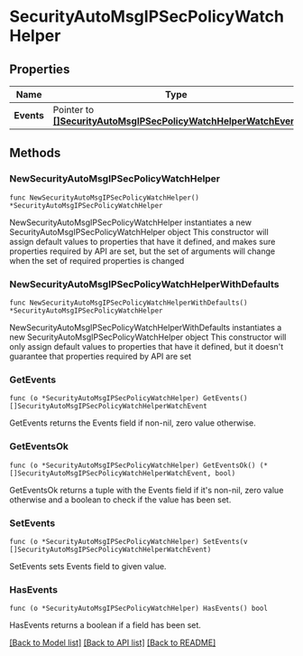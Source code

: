 # SecurityAutoMsgIPSecPolicyWatchHelper

## Properties

Name | Type | Description | Notes
------------ | ------------- | ------------- | -------------
**Events** | Pointer to [**[]SecurityAutoMsgIPSecPolicyWatchHelperWatchEvent**](SecurityAutoMsgIPSecPolicyWatchHelperWatchEvent.md) |  | [optional] 

## Methods

### NewSecurityAutoMsgIPSecPolicyWatchHelper

`func NewSecurityAutoMsgIPSecPolicyWatchHelper() *SecurityAutoMsgIPSecPolicyWatchHelper`

NewSecurityAutoMsgIPSecPolicyWatchHelper instantiates a new SecurityAutoMsgIPSecPolicyWatchHelper object
This constructor will assign default values to properties that have it defined,
and makes sure properties required by API are set, but the set of arguments
will change when the set of required properties is changed

### NewSecurityAutoMsgIPSecPolicyWatchHelperWithDefaults

`func NewSecurityAutoMsgIPSecPolicyWatchHelperWithDefaults() *SecurityAutoMsgIPSecPolicyWatchHelper`

NewSecurityAutoMsgIPSecPolicyWatchHelperWithDefaults instantiates a new SecurityAutoMsgIPSecPolicyWatchHelper object
This constructor will only assign default values to properties that have it defined,
but it doesn't guarantee that properties required by API are set

### GetEvents

`func (o *SecurityAutoMsgIPSecPolicyWatchHelper) GetEvents() []SecurityAutoMsgIPSecPolicyWatchHelperWatchEvent`

GetEvents returns the Events field if non-nil, zero value otherwise.

### GetEventsOk

`func (o *SecurityAutoMsgIPSecPolicyWatchHelper) GetEventsOk() (*[]SecurityAutoMsgIPSecPolicyWatchHelperWatchEvent, bool)`

GetEventsOk returns a tuple with the Events field if it's non-nil, zero value otherwise
and a boolean to check if the value has been set.

### SetEvents

`func (o *SecurityAutoMsgIPSecPolicyWatchHelper) SetEvents(v []SecurityAutoMsgIPSecPolicyWatchHelperWatchEvent)`

SetEvents sets Events field to given value.

### HasEvents

`func (o *SecurityAutoMsgIPSecPolicyWatchHelper) HasEvents() bool`

HasEvents returns a boolean if a field has been set.


[[Back to Model list]](../README.md#documentation-for-models) [[Back to API list]](../README.md#documentation-for-api-endpoints) [[Back to README]](../README.md)


